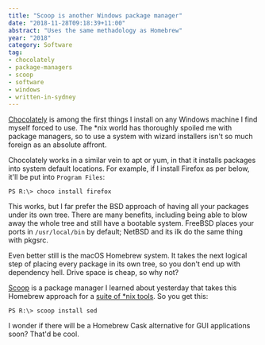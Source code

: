 ```yaml
---
title: "Scoop is another Windows package manager"
date: "2018-11-28T09:18:39+11:00"
abstract: "Uses the same methadology as Homebrew"
year: "2018"
category: Software
tag:
- chocolately
- package-managers
- scoop
- software
- windows
- written-in-sydney
---
```

[Chocolately] is among the first things I install on any Windows machine I find myself forced to use. The \*nix world has thoroughly spoiled me with package managers, so to use a system with wizard installers isn't so much foreign as an absolute affront.

Chocolately works in a similar vein to apt or yum, in that it installs packages into system default locations. For example, if I install Firefox as per below, it'll be put into `Program Files`:

	PS R:\> choco install firefox

This works, but I far prefer the BSD approach of having all your packages under its own tree. There are many benefits, including being able to blow away the whole tree and still have a bootable system. FreeBSD places your ports in `/usr/local/bin` by default; NetBSD and its ilk do the same thing with pkgsrc.

Even better still is the macOS Homebrew system. It takes the next logical step of placing every package in its own tree, so you don't end up with dependency hell. Drive space is cheap, so why not?

[Scoop] is a package manager I learned about yesterday that takes this Homebrew approach for a [suite of \*nix tools]. So you get this:

	PS R:\> scoop install sed

I wonder if there will be a Homebrew Cask alternative for GUI applications soon? That'd be cool.

[suite of \*nix tools]: https://github.com/lukesampson/scoop/tree/master/bucket
[Chocolately]: https://chocolatey.org/ 
[Scoop]: https://scoop.sh/
 
